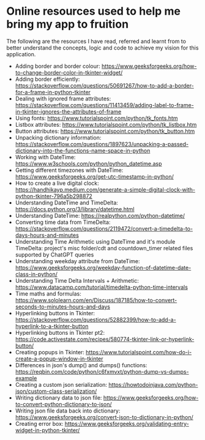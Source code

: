 # Online resources used to help me bring my app to fruition
The following are the resources I have read, referred and learnt from to better understand the concepts, logic and code to achieve my vision for this application.

- Adding border and border colour: https://www.geeksforgeeks.org/how-to-change-border-color-in-tkinter-widget/
- Adding border efficiently: https://stackoverflow.com/questions/50691267/how-to-add-a-border-for-a-frame-in-python-tkinter
- Dealing with ignored frame attributes: https://stackoverflow.com/questions/11413459/adding-label-to-frame-in-tkinter-ignores-the-attributes-of-frame
- Using fonts: https://www.tutorialspoint.com/python/tk_fonts.htm
- Listbox attributes: https://www.tutorialspoint.com/python/tk_listbox.htm
- Button attributes: https://www.tutorialspoint.com/python/tk_button.htm
- Unpacking dictionary information: https://stackoverflow.com/questions/1897623/unpacking-a-passed-dictionary-into-the-functions-name-space-in-python
- Working with DateTime: https://www.w3schools.com/python/python_datetime.asp
- Getting different timezones with DateTime: https://www.geeksforgeeks.org/get-utc-timestamp-in-python/
- How to create a live digital clock: https://handhikayp.medium.com/generate-a-simple-digital-clock-with-python-tkinter-796a5b298872
- Understanding DateTime and TimeDelta: https://docs.python.org/3/library/datetime.html
- Understanding DateTime: https://realpython.com/python-datetime/
- Converting time data from TimeDelta: https://stackoverflow.com/questions/2119472/convert-a-timedelta-to-days-hours-and-minutes
- Understanding Time Arithmetic using DateTime and it's module TimeDelta: project's misc folder/cdt and countdown_timer related files supported by ChatGPT queries
- Understanding weekday attribute from DateTime: https://www.geeksforgeeks.org/weekday-function-of-datetime-date-class-in-python/
- Understanding Time Delta Intervals + Arithmetic: https://www.datacamp.com/tutorial/timedelta-python-time-intervals
- Time maths and formulas: https://www.sololearn.com/en/Discuss/187185/how-to-convert-seconds-to-minutes-hours-and-days
- Hyperlinking buttons in Tkinter: https://stackoverflow.com/questions/52882399/how-to-add-a-hyperlink-to-a-tkinter-button
- Hyperlinking buttons in Tkinter pt2: https://code.activestate.com/recipes/580774-tkinter-link-or-hyperlink-button/
- Creating popups in Tkinter: https://www.tutorialspoint.com/how-do-i-create-a-popup-window-in-tkinter
- Differences in json's dump() and dumps() functions: https://reqbin.com/code/python/c6fxmvxt/python-dump-vs-dumps-example
- Creating a custom json serialization: https://howtodoinjava.com/python-json/custom-class-serialization/
- Writing dictionary data to json file: https://www.geeksforgeeks.org/how-to-convert-python-dictionary-to-json/
- Writing json file data back into dictionary: https://www.geeksforgeeks.org/convert-json-to-dictionary-in-python/
- Creating error box: https://www.geeksforgeeks.org/validating-entry-widget-in-python-tkinter/
